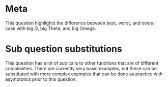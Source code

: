 # Meta
This question highlights the difference between best, worst, and overall case with big O, big Theta, and big Omega. 

# Sub question substitutions
This question has a lot of sub calls to other functions that are of different complexities. There are currently very basic examples, but these can be substituted with more complex examples that can be done as practice with asymptotics prior to this question.
